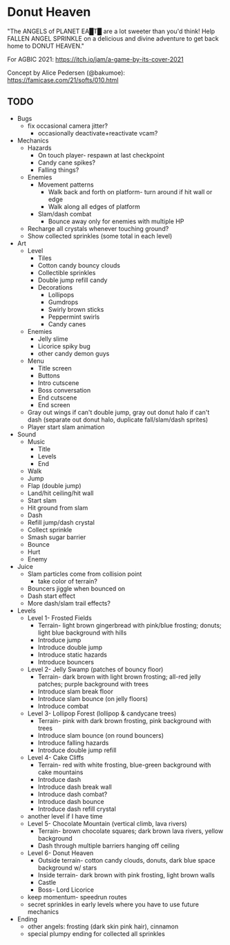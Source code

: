 # Donut Heaven

"The ANGELS of PLANET EA█T█ are a lot sweeter than you'd think! Help FALLEN ANGEL SPRINKLE on a delicious and divine adventure to get back home to DONUT HEAVEN."

For AGBIC 2021: https://itch.io/jam/a-game-by-its-cover-2021

Concept by Alice Pedersen (@bakumoe): https://famicase.com/21/softs/010.html

## TODO
- Bugs
	- fix occasional camera jitter?
		- occasionally deactivate+reactivate vcam?
- Mechanics
	- Hazards
		- On touch player- respawn at last checkpoint
		- Candy cane spikes?
		- Falling things?
	- Enemies
		- Movement patterns
			- Walk back and forth on platform- turn around if hit wall or edge
			- Walk along all edges of platform
		- Slam/dash combat
			- Bounce away only for enemies with multiple HP
	- Recharge all crystals whenever touching ground?
	- Show collected sprinkles (some total in each level)
- Art
	- Level
		- Tiles
		- Cotton candy bouncy clouds
		- Collectible sprinkles
		- Double jump refill candy
		- Decorations
			- Lollipops
			- Gumdrops
			- Swirly brown sticks
			- Peppermint swirls
			- Candy canes
	- Enemies
		- Jelly slime
		- Licorice spiky bug
		- other candy demon guys
	- Menu
		- Title screen
		- Buttons
		- Intro cutscene
		- Boss conversation
		- End cutscene
		- End screen
	- Gray out wings if can't double jump, gray out donut halo if can't dash (separate out donut halo, duplicate fall/slam/dash sprites)
	- Player start slam animation
- Sound
	- Music
		- Title
		- Levels
		- End
	- Walk
	- Jump
	- Flap (double jump)
	- Land/hit ceiling/hit wall
	- Start slam
	- Hit ground from slam
	- Dash
	- Refill jump/dash crystal
	- Collect sprinkle
	- Smash sugar barrier
	- Bounce
	- Hurt
	- Enemy
- Juice
	- Slam particles come from collision point
		- take color of terrain?
	- Bouncers jiggle when bounced on
	- Dash start effect
	- More dash/slam trail effects?
- Levels
	- Level 1- Frosted Fields
		- Terrain- light brown gingerbread with pink/blue frosting; donuts; light blue background with hills
		- Introduce jump
		- Introduce double jump
		- Introduce static hazards
		- Introduce bouncers
	- Level 2- Jelly Swamp (patches of bouncy floor)
		- Terrain- dark brown with light brown frosting; all-red jelly patches; purple background with trees
		- Introduce slam break floor
		- Introduce slam bounce (on jelly floors)
		- Introduce combat
	- Level 3- Lollipop Forest (lollipop & candycane trees)
		- Terrain- pink with dark brown frosting, pink background with trees
		- Introduce slam bounce (on round bouncers)
		- Introduce falling hazards
		- Introduce double jump refill
	- Level 4- Cake Cliffs
		- Terrain- red with white frosting, blue-green background with cake mountains
		- Introduce dash
		- Introduce dash break wall
		- Introduce dash combat?
		- Introduce dash bounce
		- Introduce dash refill crystal
	- another level if I have time
	- Level 5- Chocolate Mountain (vertical climb, lava rivers)
		- Terrain- brown chocolate squares; dark brown lava rivers, yellow background
		- Dash through multiple barriers hanging off ceiling
	- Level 6- Donut Heaven
		- Outside terrain- cotton candy clouds, donuts, dark blue space background w/ stars
		- Inside terrain- dark brown with pink frosting, light brown walls
		- Castle
		- Boss- Lord Licorice
	- keep momentum- speedrun routes
	- secret sprinkles in early levels where you have to use future mechanics
- Ending
	- other angels: frosting (dark skin pink hair), cinnamon
	- special plumpy ending for collected all sprinkles
